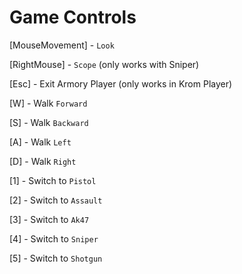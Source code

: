 # Game Controls
[MouseMovement] - `Look`

[RightMouse] - `Scope` (only works with Sniper)

[Esc] - Exit Armory Player (only works in Krom Player)

[W] - Walk `Forward`

[S] - Walk `Backward`

[A] - Walk `Left`

[D] - Walk `Right`

[1] - Switch to `Pistol`

[2] - Switch to `Assault`

[3] - Switch to `Ak47`

[4] - Switch to `Sniper`

[5] - Switch to `Shotgun`
